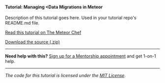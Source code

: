 #### Tutorial: Managing <Data Migrations in Meteor

Description of this tutorial goes here. Used in your tutorial repo's README.md file.

[Read this tutorial on The Meteor Chef](https://themeteorchef.com/tutorials/managing-data-migrations)  

[Download the source (.zip)](https://github.com/themeteorchef/managing-data-migrations/archive/master.zip)

---

**Need help with this?** [Sign up for a Mentorship appointment](https://themeteorchef.com/mentorship?readme=managing-data-migrations) and get 1-on-1 help.

---

_The code for this tutorial is licensed under the [MIT License](http://opensource.org/licenses/MIT)_.
